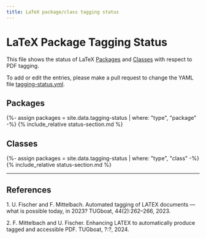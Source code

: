 ```yaml
---
title: LaTeX package/class tagging status
---
```

<style>
td.supported {background-color: #DDFFDD;font-weight:bold;}
td.partial-support {background-color: #FFFFDD;font-weight:bold;}
td.no-support {background-color: #FFDDDD;font-weight:bold;}
</style>
<script src="sorttable.js"></script>

# LaTeX Package Tagging Status

This file shows the status of LaTeX [Packages](#packages) and [Classes](#classes)
with respect to PDF tagging.

To add or edit the entries, please make a pull request to change the YAML file
[tagging-status.yml](https://github.com/davidcarlisle/package-list/blob/main/_data/tagging-status.yml).


## Packages

{%- assign packages = site.data.tagging-status | where: "type", "package" -%}
{% include_relative status-section.md %}


## Classes

{%- assign packages = site.data.tagging-status | where: "type", "class" -%}
{% include_relative status-section.md %}


----


## References


<span id="ref1">1.</span> U. Fischer and F. Mittelbach. Automated tagging of LATEX documents — what is possible today, in 2023? TUGboat, 44(2):262–266, 2023.

<span id="ref2">2.</span> F. Mittelbach and U. Fischer. Enhancing LATEX to automatically produce tagged and accessible PDF. TUGboat, ?:?, 2024. 


